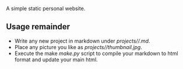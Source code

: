 A simple static personal website.

## Usage remainder
* Write any new project in markdown under _projects/<projectName>/<projectName>.md_.
* Place any picture you like as _projects/<projectName>/thumbnail.jpg_.
* Execute the make _make.py_ script to compile your markdown to html format and update your main html.
